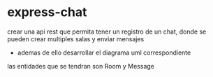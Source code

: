 # express-chat

crear una api rest que permita tener un registro de un chat, donde se pueden crear multiples salas y enviar mensajes

- ademas de ello desarrollar el diagrama uml correspondiente

las entidades que se tendran son Room y Message
